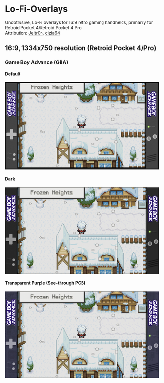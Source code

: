 # Lo-Fi-Overlays
Unobtrusive, Lo-Fi overlays for 16:9 retro gaming handhelds, primarily for Retroid Pocket 4/Retroid Pocket 4 Pro.  
Attribution: [Jeltr0n]([url](https://github.com/Jeltr0n/Retro-Overlays)), [cizia64]([url](https://github.com/cizia64/CrossMix-OS))

## 16:9, 1334x750 resolution (Retroid Pocket 4/Pro) ##
### Game Boy Advance (GBA) ###
#### Default ####
<img src="preview/gba.png" alt="gba" width="600px">

#### Dark ####
<img src="preview/gba-dark.png" alt="gba-dark" width="600px">

#### Transparent Purple (See-through PCB) ####
<img src="preview/gba-transparent-purple.png" alt="gba-transparent-purple" width="600px">


